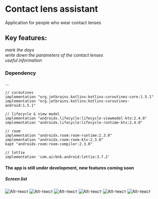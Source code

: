 
# Contact lens assistant  
Application for people who wear contact lenses
## Key features:
_mark the days_    
_write down the parameters of the contact lenses_  
_useful information_     
### Dependency   
...  

    // coroutines
    implementation "org.jetbrains.kotlinx:kotlinx-coroutines-core:1.5.1"
    implementation "org.jetbrains.kotlinx:kotlinx-coroutines-android:1.5.1"

    // lifecycle & view model
    implementation "androidx.lifecycle:lifecycle-viewmodel-ktx:2.4.0"
    implementation "androidx.lifecycle:lifecycle-runtime-ktx:2.4.0"

    // room
    implementation "androidx.room:room-runtime:2.3.0"
    implementation "androidx.room:room-ktx:2.3.0"
    kapt "androidx.room:room-compiler:2.3.0"

    // lottie
    implementation 'com.airbnb.android:lottie:3.7.2'
#### The app is still under development, new features coming soon  
##### Screen list
![Alt-текст](https://user-images.githubusercontent.com/62378496/140696414-63297d45-c43b-4d16-9eed-ceb323377d83.png)
![Alt-текст](https://user-images.githubusercontent.com/62378496/140696425-2bbeed2c-d7c5-4bb8-8651-f921bfb9575a.png)
![Alt-текст](https://user-images.githubusercontent.com/62378496/140696463-a567c98c-8052-45eb-bea8-96f3a90f6f21.png)
![Alt-текст](https://user-images.githubusercontent.com/62378496/140696466-9f337bcd-7a3f-4476-9ded-d64295c9f46c.png)
![Alt-текст](https://user-images.githubusercontent.com/62378496/140696465-3815d881-de8c-41b2-9f38-d47504656e0f.png)
![Alt-текст](https://user-images.githubusercontent.com/62378496/140696414-63297d45-c43b-4d16-9eed-ceb323377d83.png)

